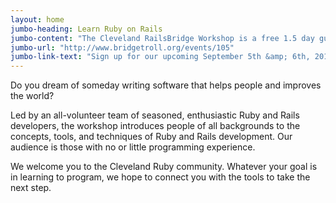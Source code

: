 ```yaml
---
layout: home
jumbo-heading: Learn Ruby on Rails
jumbo-content: "The Cleveland RailsBridge Workshop is a free 1.5 day guided introduction to programming in Ruby and Ruby on Rails."
jumbo-url: "http://www.bridgetroll.org/events/105"
jumbo-link-text: "Sign up for our upcoming September 5th &amp; 6th, 2014 workshop"
---
```


Do you dream of someday writing software that helps people and improves the world?

Led by an all-volunteer team of seasoned, enthusiastic Ruby and Rails developers, the workshop introduces people of all backgrounds to the concepts, tools, and techniques of Ruby and Rails development. Our audience is those with no or little programming experience.

We welcome you to the Cleveland Ruby community. Whatever your goal is in learning to program, we hope to connect you with the tools to take the next step.

